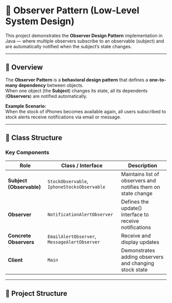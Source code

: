 # 🧠 Observer Pattern (Low-Level System Design)

This project demonstrates the **Observer Design Pattern** implementation in Java — where multiple observers subscribe to an observable (subject) and are automatically notified when the subject’s state changes.

---

## 📘 Overview

The **Observer Pattern** is a **behavioral design pattern** that defines a **one-to-many dependency** between objects.  
When one object (the **Subject**) changes its state, all its dependents (**Observers**) are notified automatically.

**Example Scenario:**  
When the stock of iPhones becomes available again, all users subscribed to stock alerts receive notifications via email or message.

---

## 🧩 Class Structure

### Key Components

| Role | Class / Interface | Description |
|------|------------------|--------------|
| **Subject (Observable)** | `StockObservable`, `IphoneStocksObservable` | Maintains list of observers and notifies them on state change |
| **Observer** | `NotificationAlertObserver` | Defines the update() interface to receive notifications |
| **Concrete Observers** | `EmailAlertObserver`, `MessageAlertObserver` | Receive and display updates |
| **Client** | `Main` | Demonstrates adding observers and changing stock state |

---

## 🧱 Project Structure

